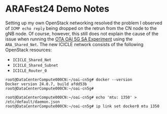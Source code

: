 # ARAFest24 Demo Notes

Setting up my own OpenStack networking resolved the problem I observed of `ICMP echo reply` being dropped on the retrun from the CN node to the gNB node. Of course, however, this still does not explain the cause of the issue when running the [OTA OAI 5G SA Experiment](https://arawireless.readthedocs.io/en/latest/ara_experiments/araran_experiments/OAI_OTA_Outdoor.html#araran-experiment-oai-outdoor) using the `ARA_Shared_Net`. The new ICICLE network consists of the following OpenStack resources:
- `ICICLE_Shared_Net`
- `ICICLE_Shared_Subnet`
- `ICICLE_Router_0`

```
root@DataCenterCompute000CN:~/oai-cn5g# docker --version
Docker version 24.0.7, build afdd53b
root@DataCenterCompute000CN:~/oai-cn5g#
```

```
root@DataCenterCompute000CN:~/oai-cn5g# echo 'mtu: 1350' > /etc/default/daemon.json
root@DataCenterCompute000CN:~/oai-cn5g# ip link set docker0 mtu 1350
```
